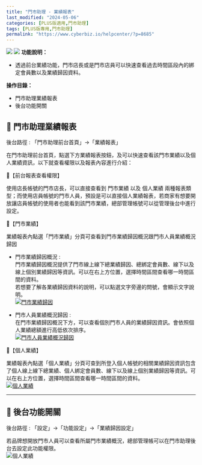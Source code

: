```yaml
---
title: "門市助理 - 業績報表"
last_modified: "2024-05-06"
categories: [PLUS版適用,門市助理]
tags: [PLUS版專用,門市助理]
permalink: "https://www.cyberbiz.io/helpcenter/?p=8685"
---
```


![](https://www.cyberbiz.io/support/wp-content/uploads/門市助理.png)
![](https://www.cyberbiz.io/helpcenter/wp-content/uploads/PLUS版3.png)
**功能說明：**  

* 透過前台業績功能，門市店長或是門市店員可以快速查看過去時間區段內的綁定會員數以及業績歸因資料。

**操作目錄：**

* 門市助理業績報表
* 後台功能開關

## 📌 門市助理業績報表


後台路徑 : 「門市助理前台首頁」→「業績報表」  


在門市助理前台首頁，點選下方業績報表按鈕，及可以快速查看該門市業績以及個人業績資訊，以下就查看權限以及報表內容進行介紹：




📍【前台報表查看權限】

使用店長帳號的門市店長，可以直接查看到 門市業績 以及 個人業績
兩種報表類型；而使用店員帳號的門市人員，預設是可以直接個人業績報表，若商家有想要開放讓店員帳號的使用者也能看到該門市業績，總部管理帳號可以從管理後台中進行設定。  



📍【門市業績】

業績報表內點選「門市業績」分頁可查看到門市業績歸因概況跟門市人員業績概況歸因

* 門市業績歸因概況 :   
門市業績歸因概況提供了門市線上線下總業績歸因、總綁定會員數、線下以及線上個別業績歸因等資訊。可以在右上方位置，選擇時間區間查看哪一時間區間的資料。  
若想要了解各業績歸因資料的說明，可以點選文字旁邊的問號，會顯示文字說明。  
[![門市業績歸因](https://www.cyberbiz.io/support/wp-content/uploads/門市助理-業績報表table01.png)](https://www.cyberbiz.io/support/wp-content/uploads/門市助理-業績報表table01.png)




* 門市人員業績概況歸因 :   
在門市業績歸因概況下方，可以查看個別門市人員的業績歸因資訊。會依照個人業績總額進行高低依次排序。  
[![門市人員業績概況歸因](https://www.cyberbiz.io/support/wp-content/uploads/門市助理-業績報表table02.png)](https://www.cyberbiz.io/support/wp-content/uploads/門市助理-業績報表table02.png)



📍【個人業績】

業績報表內點選「個人業績」分頁可查到所登入個人帳號的相關業績歸因資訊包含了個人線上線下總業績、個人綁定會員數、線下以及線上個別業績歸因等資訊。可以在右上方位置，選擇時間區間查看哪一時間區間的資料。  
[![個人業績](https://www.cyberbiz.io/support/wp-content/uploads/門市助理-業績報表table03.png)](https://www.cyberbiz.io/support/wp-content/uploads/門市助理-業績報表table03.png)

* * *

## 📌 後台功能開關


後台路徑 :  「設定」→「功能設定」→「業績歸因設定」  

若品牌想開放門市人員可以查看所屬門市業績概況，總部管理帳可以在門市助理後台去設定此功能權限。  
![個人業績](https://www.cyberbiz.io/support/wp-content/uploads/門市助理-業績報表table04.png)

